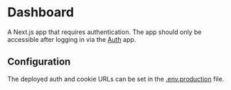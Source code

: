 # Dashboard

A Next.js app that requires authentication. The app should only be accessible after logging in via the [Auth](../auth) app.

## Configuration

The deployed auth and cookie URLs can be set in the [.env.production](.env.production) file.
